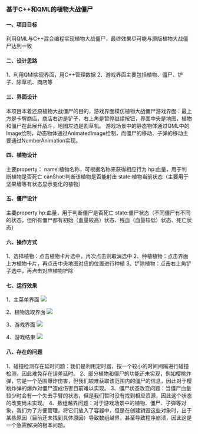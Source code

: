 ### 基于C++和QML的植物大战僵尸

#### 一、项目目标
利用QML与C++混合编程实现植物大战僵尸，最终效果尽可能与原版植物大战僵尸达到一致

#### 二、设计思路
1、利用QMl实现界面，用C++管理数据
2、游戏界面主要包括植物、僵尸、铲子、除草机、商店等

#### 三、界面设计
本项目本着还原植物大战僵尸的目的，游戏界面模仿植物大战僵尸游戏界面：最上方是卡牌商店，商店右边是铲子，右上角是暂停继续按钮，界面中央是地图，植物和僵尸在此展开战斗，地图左边是割草机。
游戏场景中的静态物体通过QML中的Image绘制，动态物体通过AnimatedImage绘制，而僵尸的移动、子弹的移动主要通过NumberAnimation实现。

#### 四、植物设计
主要property：
name:植物名称，可根据名称来获得相应行为
hp:血量，用于判断植物是否死亡
canShot:判断该植物是否能射击
state:植物当前状态（主要用于坚果墙等有状态显示变化的植物）

#### 五、僵尸设计
主要property
hp:血量，用于判断僵尸是否死亡
state:僵尸状态（不同僵尸有不同的状态，但所有僵尸都有初始（血量较高）状态、残血（血量较低）状态、死亡状态）

#### 六、操作方式
1、选择植物：点击植物卡片选中，再次点击则取消选中
2、种植植物：点击界面上方植物卡片，再点击中央地图对应的位置进行种植
3、铲除植物：点击右上角铲子选中，再点击对应植物铲除

#### 七、运行效果
1、主菜单界面
![](/root/study/qt/qt-PlantsVSZombies/主菜单界面.png)

2、植物选取界面
![](/root/study/qt/qt-PlantsVSZombies/植物选取界面.png)

3、游戏界面
![](/root/study/qt/qt-PlantsVSZombies/游戏界面.png)

4、游戏结束
![](/root/study/qt/qt-PlantsVSZombies/游戏结束.png)

#### 八、存在的问题
1、碰撞检测存在延时问题：我们是利用定时器，按一个较小的时间间隔进行碰撞检测，因此难免存在误差延时。
2、部分植物和僵尸的功能还未实现，例如樱桃炸弹，它是一个范围爆炸伤害，但我们较难获取该范围内的僵尸的信息，因此对于樱桃炸弹的爆炸对僵尸造成伤害目前难以实现。
3、僵尸状态改变问题：当僵尸血量较少时会有一个失去手臂的状态，但是我们暂时没有找到相应资源，因此这个状态的改变尚未实现。
4、数组越界问题：对于游戏场景中的植物、僵尸、子弹等对象，我们为了方便管理，将它们放入了容器中，但是在创建销毁这些对象时，出于某些原因（目前还未找到具体原因）导致数组越界，甚至导致程序崩溃，因此这是一个急需解决的根本问题。
